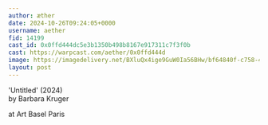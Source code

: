 ```yaml
---
author: æther
date: 2024-10-26T09:24:05+0000
username: aether
fid: 14199
cast_id: 0x0ffd444dc5e3b1350b498b8167e917311c7f3f0b
cast: https://warpcast.com/aether/0x0ffd444d
image: https://imagedelivery.net/BXluQx4ige9GuW0Ia56BHw/bf64840f-c758-481b-9afe-7b58ebdbb500/original
layout: post
---
```

'Untitled' (2024)   
by Barbara Kruger   
  
at Art Basel Paris  

<img src='https://imagedelivery.net/BXluQx4ige9GuW0Ia56BHw/bf64840f-c758-481b-9afe-7b58ebdbb500/original' alt='' referrerpolicy='no-referrer'/>